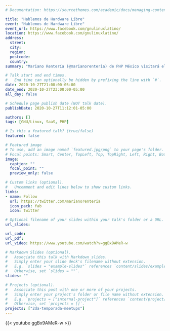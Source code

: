 ```yaml
---
# Documentation: https://sourcethemes.com/academic/docs/managing-content/

title: "Hablemos de Hardware Libre"
event: "Hablemos de Hardware Libre"
event_url: https://www.facebook.com/gnulinuxlatino/
location: https://www.facebook.com/gnulinuxlatino/
address:
  street:
  city:
  region:
  postcode:
  country:
summary: "Mariano Rentería (@marianorenteria) de PHP México visitará el Meetup de GNU Linux Latino para platicarnos sobre la Creación de un SaaS utilizando Software Libre."

# Talk start and end times.
#   End time can optionally be hidden by prefixing the line with `#`.
date: 2020-10-27T21:00:00-05:00
date_end: 2020-10-27T23:00:00-05:00
all_day: false

# Schedule page publish date (NOT talk date).
publishDate: 2020-10-27T11:12:01-05:00

authors: []
tags: [GNU/Linux, SaaS, PHP]

# Is this a featured talk? (true/false)
featured: false

# Featured image
# To use, add an image named `featured.jpg/png` to your page's folder.
# Focal points: Smart, Center, TopLeft, Top, TopRight, Left, Right, BottomLeft, Bottom, BottomRight.
image:
  caption: ""
  focal_point: ""
  preview_only: false

# Custom links (optional).
#   Uncomment and edit lines below to show custom links.
links:
- name: Follow
  url: https://twitter.com/marianorenteria
  icon_pack: fab
  icon: twitter

# Optional filename of your slides within your talk's folder or a URL.
url_slides:

url_code:
url_pdf:
url_video: https://www.youtube.com/watch?v=ggBx9AMeR-w

# Markdown Slides (optional).
#   Associate this talk with Markdown slides.
#   Simply enter your slide deck's filename without extension.
#   E.g. `slides = "example-slides"` references `content/slides/example-slides.md`.
#   Otherwise, set `slides = ""`.
slides: ""

# Projects (optional).
#   Associate this post with one or more of your projects.
#   Simply enter your project's folder or file name without extension.
#   E.g. `projects = ["internal-project"]` references `content/project/deep-learning/index.md`.
#   Otherwise, set `projects = []`.
projects: ["2da-temporada-meetups"]
---
```


{{< youtube ggBx9AMeR-w >}}